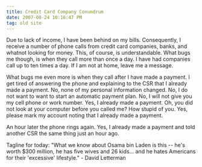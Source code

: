```yaml
---
title: Credit Card Company Conundrum
date: 2007-08-24 10:16:47 PM
tag: old site
---
```


Due to lack of income, I have been behind on my bills. Consequently, I receive a number of phone calls from credit card companies, banks, and whatnot looking for money. This, of course, is understandable. What bugs me though, is when they call more than once a day. I have had companies call up to ten times a day. If I am not at home, leave me a message.

What bugs me even more is when they call after I have made a payment. I get tired of answering the phone and explaining to the CSR that I already made a payment. No, none of my personal information changed. No, I do not want to want to start an automatic payment plan. No, I will not give you my cell phone or work number. Yes, I already made a payment. Oh, you did not look at your computer before you called me? How stupid of you. Yes, please mark my account noting that I already made a payment.

An hour later the phone rings again. Yes, I already made a payment and told another CSR the same thing just an hour ago.

Tagline for today: "What we know about Osama bin Laden is this -- he's worth $300 million, he has five wives and 26 kids... and he hates Americans for their 'excessive' lifestyle." - David Letterman
